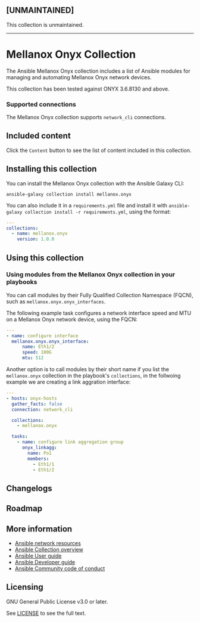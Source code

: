 ## **[UNMAINTAINED]**
This collection is unmaintained.

---

# Mellanox Onyx Collection
<!--[![CI](https://zuul-ci.org/gated.svg)]-->
<!-- Add CI infornmntiom-->

The Ansible Mellanox Onyx collection includes a list of Ansible modules for managing and automating Mellanox Onyx network devices.

This collection has been tested against ONYX 3.6.8130 and above.

### Supported connections
The Mellanox Onyx collection supports ``network_cli`` connections.

## Included content

Click the ``Content`` button to see the list of content included in this collection.

## Installing this collection

You can install the Mellanox Onyx collection with the Ansible Galaxy CLI:

    ansible-galaxy collection install mellanox.onyx

You can also include it in a `requirements.yml` file and install it with `ansible-galaxy collection install -r requirements.yml`, using the format:

```yaml
---
collections:
  - name: mellanox.onyx
    version: 1.0.0
```
## Using this collection

### Using modules from the Mellanox Onyx collection in your playbooks

You can call modules by their Fully Qualified Collection Namespace (FQCN), such as `mellanox.onyx.onyx_interfaces`.

The following example task configures a network interface speed and MTU on a Mellanox Onyx network device, using the FQCN:

```yaml
---
- name: configure interface
  mellanox.onyx.onyx_interface:
      name: Eth1/2
      speed: 100G
      mtu: 512
```

Another option is to call modules by their short name if you list the `mellanox.onyx` collection in the playbook's `collections`, in the follwoing example we are creating a link aggration interface:

```yaml
---
- hosts: onyx-hosts
  gather_facts: false
  connection: network_cli

  collections:
    - mellanox.onyx

  tasks:
	- name: configure link aggregation group
	  onyx_linkagg:
	    name: Po1
	    members:
	      - Eth1/1
	      - Eth1/2
```


## Changelogs
<!--Add a link to a changelog.md file or an external docsite to cover this information. -->

## Roadmap

<!-- Optional. Include the roadmap for this collection, and the proposed release/versioning strategy so users can anticipate the upgrade/update cycle. -->

## More information

- [Ansible network resources](https://docs.ansible.com/ansible/latest/network/getting_started/network_resources.html)
- [Ansible Collection overview](https://github.com/ansible-collections/overview)
- [Ansible User guide](https://docs.ansible.com/ansible/latest/user_guide/index.html)
- [Ansible Developer guide](https://docs.ansible.com/ansible/latest/dev_guide/index.html)
- [Ansible Community code of conduct](https://docs.ansible.com/ansible/latest/community/code_of_conduct.html)

## Licensing

GNU General Public License v3.0 or later.

See [LICENSE](https://www.gnu.org/licenses/gpl-3.0.txt) to see the full text.

